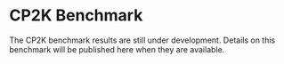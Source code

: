 # CP2K Benchmark

The CP2K benchmark results are still under development. Details on this benchmark will be published
here when they are available.

